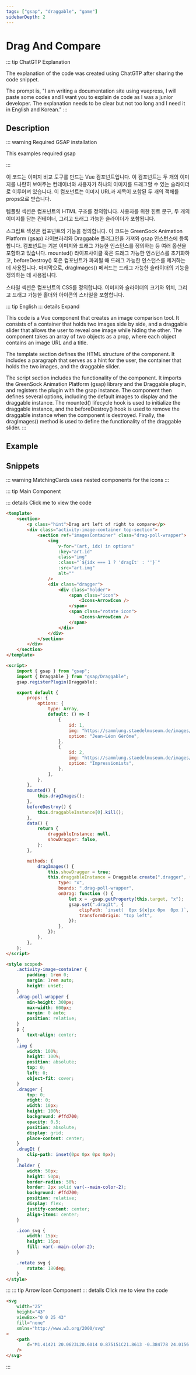 ```yaml
---
tags: ["gsap", "draggable", "game"]
sidebarDepth: 2
---
```


# Drag And Compare

::: tip ChatGTP Explanation

The explanation of the code was created using ChatGTP after sharing the code snippet.

The prompt is, "I am writing a documentation site using vuepress, I will paste some codes and I want you to explain de code as I was a junior developer. The explanation needs to be clear but not too long and I need it in English and Korean."
:::

## Description

::: warning Required GSAP installation

This examples required gsap

:::

이 코드는 이미지 비교 도구를 만드는 Vue 컴포넌트입니다. 이 컴포넌트는 두 개의 이미지를 나란히 보여주는 컨테이너와 사용자가 하나의 이미지를 드래그할 수 있는 슬라이더로 이루어져 있습니다. 이 컴포넌트는 이미지 URL과 제목이 포함된 두 개의 객체를 props으로 받습니다.

템플릿 섹션은 컴포넌트의 HTML 구조를 정의합니다. 사용자를 위한 힌트 문구, 두 개의 이미지를 담는 컨테이너, 그리고 드래그 가능한 슬라이더가 포함됩니다.

스크립트 섹션은 컴포넌트의 기능을 정의합니다. 이 코드는 GreenSock Animation Platform (gsap) 라이브러리와 Draggable 플러그인을 가져와 gsap 인스턴스에 등록합니다. 컴포넌트는 기본 이미지와 드래그 가능한 인스턴스를 정의하는 등 여러 옵션을 포함하고 있습니다. mounted() 라이프사이클 훅은 드래그 가능한 인스턴스를 초기화하고, beforeDestroy() 훅은 컴포넌트가 파괴될 때 드래그 가능한 인스턴스를 제거하는 데 사용됩니다. 마지막으로, dragImages() 메서드는 드래그 가능한 슬라이더의 기능을 정의하는 데 사용됩니다.

스타일 섹션은 컴포넌트의 CSS를 정의합니다. 이미지와 슬라이더의 크기와 위치, 그리고 드래그 가능한 홀더와 아이콘의 스타일을 포함합니다.

::: tip English
::: details Expand

This code is a Vue component that creates an image comparison tool. It consists of a container that holds two images side by side, and a draggable slider that allows the user to reveal one image while hiding the other. The component takes an array of two objects as a prop, where each object contains an image URL and a title.

The template section defines the HTML structure of the component. It includes a paragraph that serves as a hint for the user, the container that holds the two images, and the draggable slider.

The script section includes the functionality of the component. It imports the GreenSock Animation Platform (gsap) library and the Draggable plugin, and registers the plugin with the gsap instance. The component then defines several options, including the default images to display and the draggable instance. The mounted() lifecycle hook is used to initialize the draggable instance, and the beforeDestroy() hook is used to remove the draggable instance when the component is destroyed. Finally, the dragImages() method is used to define the functionality of the draggable slider.
:::

## Example

<!-- <Draggable-DragAndCompare /> -->

## Snippets

::: warning
MatchingCards uses nested components for the icons
:::

::: tip Main Component

::: details Click me to view the code

```html
<template>
    <section>
        <p class="hint">Drag art left of right to compare</p>
        <div class="activity-image-container top-section">
            <section ref="imagesContainer" class="drag-poll-wrapper">
                <img
                    v-for="(art, idx) in options"
                    :key="art.id"
                    class="img"
                    :class="`${idx === 1 ? 'dragIt' : ''}`"
                    :src="art.img"
                    alt=""
                />
                <div class="dragger">
                    <div class="holder">
                        <span class="icon">
                            <Icons-ArrowIcon />
                        </span>
                        <span class="rotate icon">
                            <Icons-ArrowIcon />
                        </span>
                    </div>
                </div>
            </section>
        </div>
    </section>
</template>

<script>
    import { gsap } from "gsap";
    import { Draggable } from "gsap/Draggable";
    gsap.registerPlugin(Draggable);

    export default {
        props: {
            options: {
                type: Array,
                default: () => [
                    {
                        id: 1,
                        img: "https://sammlung.staedelmuseum.de/images/102185/thumb-xl.jpg",
                        option: "Jean-Léon Gérôme",
                    },
                    {
                        id: 2,
                        img: "https://sammlung.staedelmuseum.de/images/3018/thumb-xl.jpg",
                        option: "Impressionists",
                    },
                ],
            },
        },
        mounted() {
            this.dragImages();
        },
        beforeDestroy() {
            this.draggableInstance[0].kill();
        },
        data() {
            return {
                draggableInstance: null,
                showDragger: false,
            };
        },

        methods: {
            dragImages() {
                this.showDragger = true;
                this.draggableInstance = Draggable.create(".dragger", {
                    type: "x",
                    bounds: ".drag-poll-wrapper",
                    onDrag: function () {
                        let x = -gsap.getProperty(this.target, "x");
                        gsap.set(".dragIt", {
                            clipPath: `inset(  0px ${x}px 0px  0px )`,
                            transformOrigin: "top left",
                        });
                    },
                });
            },
        },
    };
</script>

<style scoped>
    .activity-image-container {
        padding: 1rem 0;
        margin: 1rem auto;
        height: unset;
    }
    .drag-poll-wrapper {
        min-height: 300px;
        max-width: 600px;
        margin: 0 auto;
        position: relative;
    }
    p {
        text-align: center;
    }
    .img {
        width: 100%;
        height: 100%;
        position: absolute;
        top: 0;
        left: 0;
        object-fit: cover;
    }
    .dragger {
        top: 0;
        right: 0;
        width: 10px;
        height: 100%;
        background: #ffd700;
        opacity: 0.5;
        position: absolute;
        display: grid;
        place-content: center;
    }
    .dragIt {
        clip-path: inset(0px 0px 0px 0px);
    }
    .holder {
        width: 50px;
        height: 50px;
        border-radius: 50%;
        border: 2px solid var(--main-color-2);
        background: #ffd700;
        position: relative;
        display: flex;
        justify-content: center;
        align-items: center;
    }

    .icon svg {
        width: 15px;
        height: 15px;
        fill: var(--main-color-2);
    }

    .rotate svg {
        rotate: 180deg;
    }
</style>
```

:::
::: tip Arrow Icon Component
::: details Click me to view the code

```html
<svg
    width="25"
    height="43"
    viewBox="0 0 25 43"
    fill="none"
    xmlns="http://www.w3.org/2000/svg"
>
    <path
        d="M1.41421 20.0623L20.6014 0.875151C21.8613 -0.384778 24.0156 0.507553 24.0156 2.28936V40.6638C24.0156 42.4456 21.8613 43.3379 20.6014 42.078L1.41421 22.8908C0.633165 22.1097 0.633165 20.8434 1.41421 20.0623Z"
    />
</svg>
```

:::
